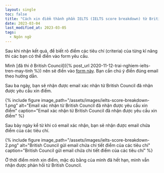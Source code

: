 ```yaml
---
layout: single
toc: false
title: "Cách xin điểm thành phần IELTS (IELTS score breakdown) từ British Council"
date: 2023-03-04
last_modified_at: 2023-03-05
tags:
  - Ngôn ngữ
---
```


Sau khi nhận kết quả, để biết rõ điểm các tiêu chí (criteria) của từng kĩ năng thì các bạn có thể điền vào form yêu cầu.

Mình [đã thi ở British Council]({% post_url 2020-11-12-trai-nghiem-ielts-tren-may-tinh %}) nên sẽ điền vào [form này](https://forms.office.com/pages/responsepage.aspx?id=wXVirt3MRkCyoWJFosyj7OtWH93Tgz9JpYbuJH1l0kZUMlBYRFczWDdBN0FXWEo1OTEwQ1k1TFNJNiQlQCN0PWcu). Bạn cần chú ý điền đúng email theo hướng dẫn.

Sau ba ngày, bạn sẽ nhận được email xác nhận từ British Council đã nhận được yêu cầu xin điểm.

{% include figure image_path="/assets/images/ielts-score-breakdown-1.png" alt="Email xác nhận từ British Council đã nhận được yêu cầu xin điểm" caption="Email xác nhận từ British Council đã nhận được yêu cầu xin điểm" %}

Sau bảy ngày kể từ khi có email xác nhận, bạn sẽ nhận được email chứa điểm của các tiêu chí.

{% include figure image_path="/assets/images/ielts-score-breakdown-2.png" alt="British Council gửi email chứa chi tiết điểm của các tiêu chí" caption="British Council gửi email chứa chi tiết điểm của các tiêu chí" %}

Ở thời điểm mình xin điểm, mặc dù bằng của mình đã hết hạn, mình vẫn nhận được phản hồi từ British Council.
